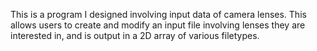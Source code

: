 This is a program I designed involving input data of camera lenses. This allows users to create and modify an input file involving lenses they are interested in, and is output in a 2D array of various filetypes.

 
